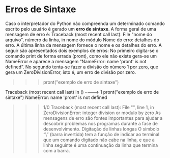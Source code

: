 # Erros de Sintaxe
Caso o interpretador do Python não compreenda um determinado comando escrito pelo usuário é gerado um **erro de sintaxe**.
A forma geral de uma mensagem de erro é:
              Traceback (most recent call last):
              File "nome do arquivo", número da linha, in nome do módulo
              Nome do erro: detalhes do erro.
A última linha da mensagem fornece o nome e os detalhes do erro. A seguir são apresentados dois exemplos de erros: 
No primeiro digita-se o comando print de forma errada (pront), como ele não existe gera-se um NameError e aparece a mensagem “NameError: name 'pront' is not defined”.
No segundo tenta-se fazer a divisão do número 1 por zero, que gera um ZeroDivisionError, isto é, um erro de divisão por zero.
>>> pront("exemplo de erro de sintaxe")

Traceback (most recent call last)
<ipython-input-17-eec38deceaeb> in <module>()
----> 1 pront("exemplo de erro de sintaxe")
NameError: name 'pront' is not defined

>>> 1/0
Traceback (most recent call last):
 File "<stdin>", line 1, in <module>
ZeroDivisionError: integer division or modulo by zero
As mensagens de erro são fontes importantes para ajudar a descobrir problemas
nos programas durante a fase de desenvolvimento.
Digitação de linhas longas
O símbolo “\” (barra invertida) tem a função de indicar ao terminal que um
comando digitado não cabe na linha, e que a linha seguinte é uma continuação da linha que
termina com a barra.
